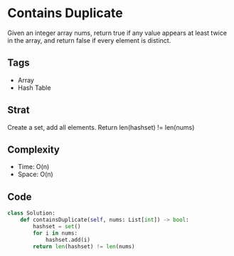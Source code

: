 # Contains Duplicate

Given an integer array nums, return true if any value appears at least twice in the array, and return false if every element is distinct.

## Tags
- Array
- Hash Table

## Strat

Create a set, add all elements. Return len(hashset) != len(nums)

## Complexity

- Time: O(n)
- Space: O(n)

## Code

```python
class Solution:
    def containsDuplicate(self, nums: List[int]) -> bool:
        hashset = set()
        for i in nums:
            hashset.add(i)
        return len(hashset) != len(nums)
```